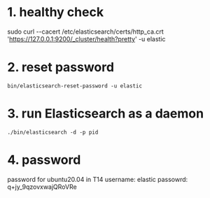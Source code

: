 # 1. healthy check
sudo curl --cacert /etc/elasticsearch/certs/http_ca.crt  'https://127.0.0.1:9200/_cluster/health?pretty' -u elastic
# 2. reset password

`bin/elasticsearch-reset-password -u elastic`

# 3. run Elasticsearch as a daemon
`./bin/elasticsearch -d -p pid`

# 4. password
password for ubuntu20.04 in T14
username: elastic
passowrd: q+jy_9qzovxwajQRoVRe


